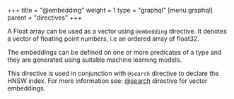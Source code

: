 +++
title = "@embedding"
weight = 1
type = "graphql"
[menu.graphql]
    parent = "directives"
+++


A Float array can be used as a vector using `@embedding` directive. It denotes a vector of floating point numbers, i.e an ordered array of float32. 

The embeddings can be defined on one or more predicates of a type and they are generated using suitable machine learning models.

This directive is used in conjunction with `@search` directive to declare the HNSW index. For more information see: [@search](/graphql/schema/directives/search/#vector-embedding) directive for vector embeddings.